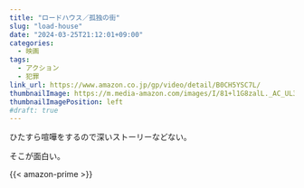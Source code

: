 ```yaml
---
title: "ロードハウス／孤独の街"
slug: "load-house"
date: "2024-03-25T21:12:01+09:00"
categories:
  - 映画
tags:
  - アクション
  - 犯罪
link_url: https://www.amazon.co.jp/gp/video/detail/B0CH5YSC7L/
thumbnailImage: https://m.media-amazon.com/images/I/81+l1G8zalL._AC_UL320_.jpg
thumbnailImagePosition: left
#draft: true
---
```

ひたすら喧嘩をするので深いストーリーなどない。
<!--more-->
そこが面白い。

{{< amazon-prime >}}
